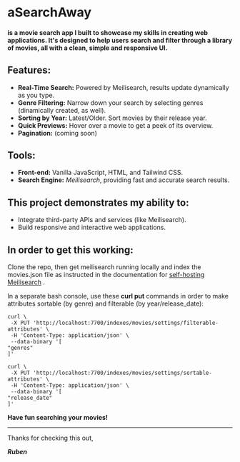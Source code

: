 # aSearchAway

#### is a movie search app I built to showcase my skills in creating web applications. It's designed to help users search and filter through a library of movies, all with a clean, simple and responsive UI.

## Features:

- **Real-Time Search:** Powered by Meilisearch, results update dynamically as you type.
- **Genre Filtering:** Narrow down your search by selecting genres (dinamically created, as well).
- **Sorting by Year:** Latest/Older. Sort movies by their release year.
- **Quick Previews:** Hover over a movie to get a peek of its overview.
- **Pagination:** (coming soon)

## Tools:

- **Front-end:** Vanilla JavaScript, HTML, and Tailwind CSS.
- **Search Engine:** _Meilisearch_, providing fast and accurate search results.

## This project demonstrates my ability to:

- Integrate third-party APIs and services (like Meilisearch).
- Build responsive and interactive web applications.

## In order to get this working:

Clone the repo, then get meilisearch running locally and index the movies.json file as instructed in the documentation for [self-hosting Meilisearch](https://www.meilisearch.com/docs/learn/self_hosted/getting_started_with_self_hosted_meilisearch) .

In a separate bash console, use these **curl put** commands in order to make attributes sortable (by genre) and filterable (by year/release_date):

```
curl \
 -X PUT 'http://localhost:7700/indexes/movies/settings/filterable-attributes' \
 -H 'Content-Type: application/json' \
 --data-binary '[
"genres"
]'
```

```
curl \
 -X PUT 'http://localhost:7700/indexes/movies/settings/sortable-attributes' \
 -H 'Content-Type: application/json' \
 --data-binary '[
"release_date"
]'
```

**Have fun searching your movies!**

---

Thanks for checking this out,

**_Ruben_**
